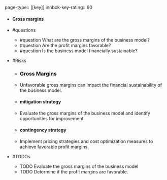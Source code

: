 page-type:: [[key]]
innbok-key-rating:: 60
- #### Gross margins
- #questions
  - #question What are the gross margins of the business model?
  - #question Are the profit margins favorable?
  - #question Is the business model financially sustainable?
- #Risks

  - ### Gross Margins
  - Unfavorable gross margins can impact the financial sustainability of the business model.
  - #### mitigation strategy
  - Evaluate the gross margins of the business model and identify opportunities for improvement.
  - #### contingency strategy
  - Implement pricing strategies and cost optimization measures to achieve favorable profit margins.
- #TODOs
  - TODO Evaluate the gross margins of the business model
  - TODO  Determine if the profit margins are favorable.



